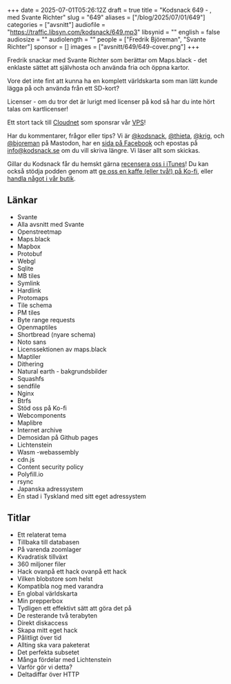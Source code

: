 +++
date = 2025-07-01T05:26:12Z
draft = true
title = "Kodsnack 649 - , med Svante Richter"
slug = "649"
aliases = ["/blog/2025/07/01/649"]
categories = ["avsnitt"]
audiofile = "https://traffic.libsyn.com/kodsnack/649.mp3"
libsynid = ""
english = false
audiosize = ""
audiolength = ""
people = ["Fredrik Björeman", "Svante Richter"]
sponsor = []
images = ["avsnitt/649/649-cover.png"]
+++

Fredrik snackar med Svante Richter som berättar om Maps.black - det enklaste sättet att självhosta och använda fria och öppna kartor.

Vore det inte fint att kunna ha en komplett världskarta som man lätt kunde lägga på och använda från ett SD-kort?

Licenser - om du tror det är lurigt med licenser på kod så har du inte hört talas om kartlicenser!

Ett stort tack till [Cloudnet](https://www.cloudnet.se) som sponsrar vår [VPS](https://en.wikipedia.org/wiki/Virtual_private_server)!

Har du kommentarer, frågor eller tips? Vi är [@kodsnack](https://social.podsnack.se/@kodsnack), [@thieta](https://6510.nu/@thieta), [@krig](https://6510.nu/@krig), och [@bjoreman](https://toot.cafe/@bjoreman) på Mastodon, har en [sida på Facebook](https://www.facebook.com/) och epostas på [info@kodsnack.se](mailto:info@kodsnack.se) om du vill skriva längre. Vi läser allt som skickas.

Gillar du Kodsnack får du hemskt gärna [recensera oss i iTunes](https://itunes.apple.com/se/podcast/kodsnack/id561631498?l=en)! Du kan också stödja podden genom att <a href="https://ko-fi.com/kodsnack" rel="payment">ge oss en kaffe (eller två!) på Ko-fi</a>, eller [handla något i vår butik](https://shop.spreadshirt.se/kodsnack/).

## Länkar
* Svante
* Alla avsnitt med Svante
* Openstreetmap
* Maps.black
* Mapbox
* Protobuf
* Webgl
* Sqlite
* MB tiles
* Symlink
* Hardlink
* Protomaps
* Tile schema
* PM tiles
* Byte range requests
* Openmaptiles
* Shortbread (nyare schema)
* Noto sans
* Licenssektionen av maps.black
* Maptiler
* Dithering
* Natural earth - bakgrundsbilder
* Squashfs
* sendfile
* Nginx
* Btrfs
* Stöd oss på Ko-fi
* Webcomponents
* Maplibre
* Internet archive
* Demosidan på Github pages
* Lichtenstein
* Wasm -webassembly
* cdn.js
* Content security policy
* Polyfill.io
* rsync
* Japanska adressystem
* En stad i Tyskland med sitt eget adressystem

## Titlar
* Ett relaterat tema
* Tillbaka till databasen
* På varenda zoomlager
* Kvadratisk tillväxt
* 360 miljoner filer
* Hack ovanpå ett hack ovanpå ett hack
* Vilken blobstore som helst
* Kompatibla nog med varandra
* En global världskarta
* Min prepperbox
* Tydligen ett effektivt sätt att göra det på
* De resterande två terabyten
* Direkt diskaccess
* Skapa mitt eget hack
* Pålitligt över tid
* Allting ska vara paketerat
* Det perfekta subsetet
* Många fördelar med Lichtenstein
* Varför gör vi detta?
* Deltadiffar över HTTP